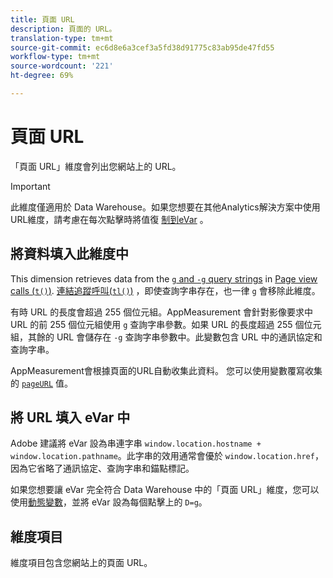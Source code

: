 ```yaml
---
title: 頁面 URL
description: 頁面的 URL。
translation-type: tm+mt
source-git-commit: ec6d8e6a3cef3a5fd38d91775c83ab95de47fd55
workflow-type: tm+mt
source-wordcount: '221'
ht-degree: 69%

---
```



# 頁面 URL

「頁面 URL」維度會列出您網站上的 URL。

>[!IMPORTANT]
>
>此維度僅適用於 Data Warehouse。如果您想要在其他Analytics解決方案中使用URL維度，請考慮在每次點擊時將值復 [制到eVar](evar.md) 。

## 將資料填入此維度中

This dimension retrieves data from the [`g` and `-g` query strings](/help/implement/validate/query-parameters.md) in [Page view calls (`t()`)](/help/implement/vars/functions/t-method.md). [連結追蹤呼叫(`tl()`)](/help/implement/vars/functions/tl-method.md) ，即使查詢字串存在，也一律 `g` 會移除此維度。

有時 URL 的長度會超過 255 個位元組。AppMeasurement 會針對影像要求中 URL 的前 255 個位元組使用 `g` 查詢字串參數。如果 URL 的長度超過 255 個位元組，其餘的 URL 會儲存在 `-g` 查詢字串參數中。此變數包含 URL 中的通訊協定和查詢字串。

AppMeasurement會根據頁面的URL自動收集此資料。 您可以使用變數覆寫收集的 [`pageURL`](/help/implement/vars/page-vars/pageurl.md) 值。

## 將 URL 填入 eVar 中

Adobe 建議將 eVar 設為串連字串 `window.location.hostname + window.location.pathname`。此字串的效用通常會優於 `window.location.href`，因為它省略了通訊協定、查詢字串和錨點標記。

如果您想要讓 eVar 完全符合 Data Warehouse 中的「頁面 URL」維度，您可以使用[動態變數](/help/implement/vars/page-vars/dynamic-variables.md)，並將 eVar 設為每個點擊上的 `D=g`。

## 維度項目

維度項目包含您網站上的頁面 URL。
